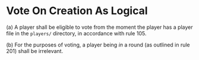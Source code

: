 # Vote On Creation As Logical

(a) A player shall be eligible to vote from the moment the player has a player file in the `players/` directory, in accordance with rule 105.

(b) For the purposes of voting, a player being _in_ a round (as outlined in rule 201) shall be irrelevant.
